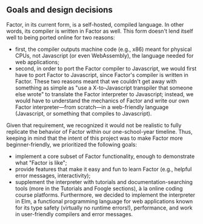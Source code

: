 ## Goals and design decisions

Factor, in its current form, is a self-hosted, compiled language.  In
other words, its compiler is written in Factor as well.  This form
doesn't lend itself well to being ported online for two reasons:
- first, the compiler outputs machine code (e.g., x86) meant for
  physical CPUs, not Javascript (or even WebAssembly), the language
  needed for web applications;
- second, in order to port the Factor compiler to Javascript, we would
  first have to port Factor to Javascript, since Factor's compiler is
  written in Factor.  These two reasons meant that we couldn't get
  away with something as simple as "use a X-to-Javascript transpiler
  that someone else wrote" to translate the Factor interpreter to
  Javascript; instead, we would have to understand the mechanics of
  Factor and write our own Factor interpreter—from scratch—in a
  web-friendly language (Javascript, or something that compiles to
  Javascript).

Given that requirement, we recognized it would not be realistic to
fully replicate the behavior of Factor within our one-school-year
timeline.  Thus, keeping in mind that the intent of this project was
to make Factor more beginner-friendly, we prioritized the following
goals:
- implement a core subset of Factor functionality, enough to
  demonstrate what "Factor is like";
- provide features that make it easy and fun to learn Factor (e.g.,
  helpful error messages, interactivity);
- supplement the interpreter with tutorials and
  documentation-searching tools (more in the Tutorials and Foogle
  sections), à la online coding course platforms.  Furthermore, we
  decided to implement the interpreter in Elm, a functional
  programming language for web applications known for its type safety
  (virtually no runtime errors!), performance, and work in
  user-friendly compilers and error messages.
